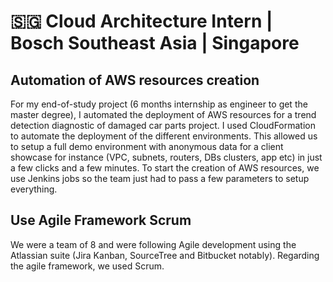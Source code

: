 # 🇸🇬 Cloud Architecture Intern | Bosch Southeast Asia | Singapore

## Automation of AWS resources creation

For my end-of-study project (6 months internship as engineer to get the master degree), I automated the deployment of AWS resources for a trend detection diagnostic of damaged car parts project. I used CloudFormation to automate the deployment of the different environments. This allowed us to setup a full demo environment with anonymous data for a client showcase for instance (VPC, subnets, routers, DBs clusters, app etc) in just a few clicks and a few minutes.
To start the creation of AWS resources, we use Jenkins jobs so the team just had to pass a few parameters to setup everything.

## Use Agile Framework Scrum

We were a team of 8 and were following Agile development using the Atlassian suite (Jira Kanban, SourceTree and Bitbucket notably). Regarding the agile framework, we used Scrum.